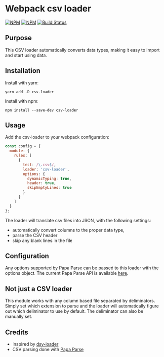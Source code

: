 # Webpack csv loader

[![NPM](https://img.shields.io/npm/v/csv-loader.svg)](https://npmjs.com/package/csv-loader)
[![NPM](https://img.shields.io/npm/dw/csv-loader.svg?maxAge=2592000)](https://npmjs.com/package/csv-loader)
[![Build Status](https://travis-ci.org/theplatapi/csv-loader.svg?branch=master)](https://travis-ci.org/theplatapi/csv-loader)


## Purpose
This CSV loader automatically converts data types, making it easy to import and start using data.

## Installation

Install with yarn:

```
yarn add -D csv-loader
```

Install with npm:

```
npm install --save-dev csv-loader
```

## Usage

Add the csv-loader to your webpack configuration:

``` javascript
const config = {
  module: {
    rules: [
      {
        test: /\.csv$/,
        loader: 'csv-loader',
        options: {
          dynamicTyping: true,
          header: true,
          skipEmptyLines: true
        }
      }
    ]
  }
};
```

The loader will translate csv files into JSON, with the following settings:
* automatically convert columns to the proper data type,
* parse the CSV header
* skip any blank lines in the file

## Configuration

Any options supported by Papa Parse can be passed to this loader with the options object. The current Papa Parse API is available [here](http://papaparse.com/docs#config).



## Not just a CSV loader
This module works with any column based file separated by deliminators. Simply set which extension to parse and the
loader will automatically figure out which deliminator to use by default. The deliminator can also be manually set.

## Credits

* Inspired by [dsv-loader](https://github.com/wbkd/dsv-loader)
* CSV parsing done with [Papa Parse](http://papaparse.com/)
